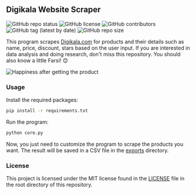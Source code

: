 ## Digikala Website Scraper

![GitHub repo status](https://img.shields.io/badge/status-active-green?style=flat)
![GitHub license](https://img.shields.io/github/license/sheikhartin/digikala-scraper)
![GitHub contributors](https://img.shields.io/github/contributors/sheikhartin/digikala-scraper)
![GitHub tag (latest by date)](https://img.shields.io/github/v/tag/sheikhartin/digikala-scraper)
![GitHub repo size](https://img.shields.io/github/repo-size/sheikhartin/digikala-scraper)

This program scrapes [Digikala.com](https://digikala.com) for products and their details such as name, price, discount, stars based on the user input. If you are interested in data analysis and doing research, don't miss this repository. You should also know a little Farsi! :blush:

![Happiness after getting the product](https://media.giphy.com/media/xT0GqkcOLUy13Ph0TC/giphy.gif)

### Usage

Install the required packages:

```bash
pip install -r requirements.txt
```

Run the program:

```bash
python core.py
```

Now, you just need to customize the program to scrape the products you want. The result will be saved in a CSV file in the [exports](exports) directory.

### License

This project is licensed under the MIT license found in the [LICENSE](LICENSE) file in the root directory of this repository.
